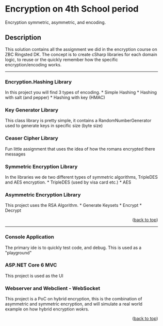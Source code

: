 <a name="readme-top"></a>

# Encryption on 4th School period

Encryption symmetric, asymmetric, and encoding. 


## Description

This solution contains all the assignment we did in the encryption course on ZBC Ringsted DK.
The concept is to create cSharp libraries for each domain logic, to reuse or the quickly remember how the
specific encryption/encoding works. 

<hr>

### Encryption.Hashing Library

In this project you will find 3 types of encoding.
    * Simple Hashing
    * Hashing with salt (and pepper)
    * Hashing with key (HMAC)


### Key Generator Library

This class library is pretty simple, it contains a RandomNumberGenerator used to generate keys in specific size (byte size)


### Ceaser Cipher Library

Fun little assignment that uses the idea of how the romans encrypted there messages


### Symmetric Encryption Library

In the libraries we de two different types of symmetric algorithms, TripleDES and AES encryption.
    * TripleDES (used by visa card etc.)
    * AES


### Asymmetric Encryption Library

This project uses the RSA Algorithm.
    * Generate Keysets
    * Encrypt
    * Decrypt

<p align="right">(<a href="#readme-top">back to top</a>)</p>

<hr>

### Console Application

The primary ide is to quickly test code, and debug. This is used as a "playground"

### ASP.NET Core 6 MVC

This project is used as the UI

### Webserver and Webclient - WebSocket

This project is a PoC on hybrid encryption, this is the combination of asymmetric and symmetric encryption, and will simulate a real world example on
how hybrid encryption wokrs. 

<p align="right">(<a href="#readme-top">back to top</a>)</p>